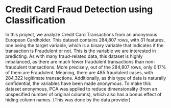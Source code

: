 # Credit Card Fraud Detection using Classification
In this project, we analyze Credit Card Transactions from an anonymous European Cardholder. This dataset contains 284,807 rows, with 31 features, one being the target variable, which is a binary variable that indicates if the transaction is Fraudulent or not. This is the variable we are interested in predicting.
As with many fraud-related data, this dataset is highly imbalanced, as there are much fewer fraudulent transactions than non-fraudulent transactions. More precisely, out of the 284,807 rows, only 0.17% of them are Fraudulent. Meaning, there are 485 fraudulent cases, with 284,322 legitimate transactions.  Additionally, as this type of data is naturally confidential, the variables have been made anonymous. To make this dataset anonymous, PCA was applied to reduce dimensionality (from an unspecified number of original columns), which also has a bonus effect of hiding column names. (This was done by the data provider)
